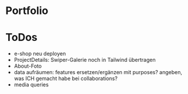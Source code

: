 # Portfolio

# ToDos

- e-shop neu deployen
- ProjectDetails: Swiper-Galerie noch in Tailwind übertragen
- About-Foto
- data aufräumen: features ersetzen/ergänzen mit purposes? angeben, was ICH gemacht habe bei collaborations?
- media queries
